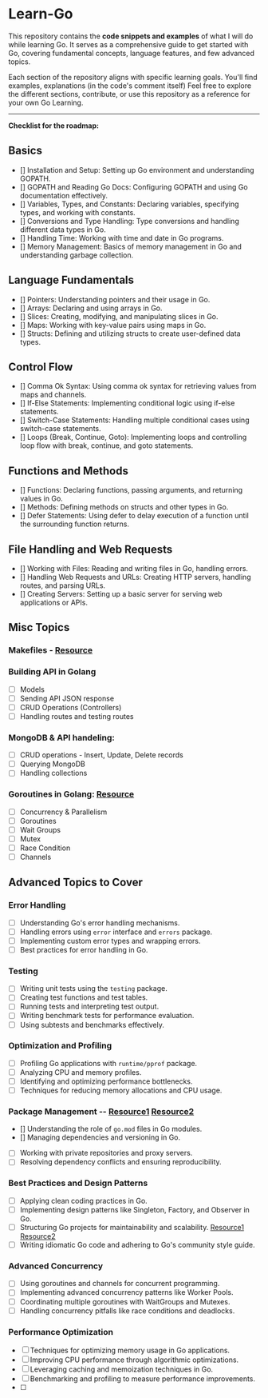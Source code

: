 # Learn-Go

This repository contains the **code snippets and examples** of what I will do while learning Go. It serves as a comprehensive guide to get started with Go, covering fundamental concepts, language features, and few advanced topics.

Each section of the repository aligns with specific learning goals. You'll find examples, explanations (in the code's comment itself)
Feel free to explore the different sections, contribute, or use this repository as a reference for your own Go Learning.

---

**Checklist for the roadmap:**

## Basics

- [] Installation and Setup: Setting up Go environment and understanding GOPATH.
- [] GOPATH and Reading Go Docs: Configuring GOPATH and using Go documentation effectively.
- [] Variables, Types, and Constants: Declaring variables, specifying types, and working with constants.
- [] Conversions and Type Handling: Type conversions and handling different data types in Go.
- [] Handling Time: Working with time and date in Go programs.
- [] Memory Management: Basics of memory management in Go and understanding garbage collection.

## Language Fundamentals

- [] Pointers: Understanding pointers and their usage in Go.
- [] Arrays: Declaring and using arrays in Go.
- [] Slices: Creating, modifying, and manipulating slices in Go.
- [] Maps: Working with key-value pairs using maps in Go.
- [] Structs: Defining and utilizing structs to create user-defined data types.

## Control Flow

- [] Comma Ok Syntax: Using comma ok syntax for retrieving values from maps and channels.
- [] If-Else Statements: Implementing conditional logic using if-else statements.
- [] Switch-Case Statements: Handling multiple conditional cases using switch-case statements.
- [] Loops (Break, Continue, Goto): Implementing loops and controlling loop flow with break, continue, and goto statements.

## Functions and Methods

- [] Functions: Declaring functions, passing arguments, and returning values in Go.
- [] Methods: Defining methods on structs and other types in Go.
- [] Defer Statements: Using defer to delay execution of a function until the surrounding function returns.

## File Handling and Web Requests

- [] Working with Files: Reading and writing files in Go, handling errors.
- [] Handling Web Requests and URLs: Creating HTTP servers, handling routes, and parsing URLs.
- [] Creating Servers: Setting up a basic server for serving web applications or APIs.

## Misc Topics

### Makefiles - [Resource](https://www.youtube.com/watch?v=QPfNopc6B_g&list=PLtimIuw_6KzXti4B_Y6xIEj88YlstpCnk)

### Building API in Golang

- [ ] Models
- [ ] Sending API JSON response
- [ ] CRUD Operations (Controllers)
- [ ] Handling routes and testing routes

### **MongoDB & API handeling:**

- [ ] CRUD operations - Insert, Update, Delete records
- [ ] Querying MongoDB
- [ ] Handling collections

### **Goroutines in Golang:** [Resource](https://youtu.be/qyM8Pi1KiiM?si=XFjd6lcIcmh_5NUP)

- [ ]  Concurrency & Parallelism
- [ ] Goroutines
- [ ] Wait Groups
- [ ] Mutex
- [ ] Race Condition
- [ ] Channels

## Advanced Topics to Cover

### Error Handling

- [ ] Understanding Go's error handling mechanisms.
- [ ] Handling errors using `error` interface and `errors` package.
- [ ] Implementing custom error types and wrapping errors.
- [ ] Best practices for error handling in Go.

### Testing

- [ ] Writing unit tests using the `testing` package.
- [ ] Creating test functions and test tables.
- [ ] Running tests and interpreting test output.
- [ ] Writing benchmark tests for performance evaluation.
- [ ] Using subtests and benchmarks effectively.

### Optimization and Profiling

- [ ] Profiling Go applications with `runtime/pprof` package.
- [ ] Analyzing CPU and memory profiles.
- [ ] Identifying and optimizing performance bottlenecks.
- [ ] Techniques for reducing memory allocations and CPU usage.

### Package Management -- [Resource1](https://youtu.be/O8uUGEobo-Q?si=iV6z0znekAsz3-Xm) [Resource2](https://youtu.be/20sLKEpHvvk?si=jt9iTO4eoD4EZRbd)

- [] Understanding the role of `go.mod` files in Go modules.
- [] Managing dependencies and versioning in Go.
- [ ] Working with private repositories and proxy servers.
- [ ] Resolving dependency conflicts and ensuring reproducibility.

### Best Practices and Design Patterns

- [ ] Applying clean coding practices in Go.
- [ ] Implementing design patterns like Singleton, Factory, and Observer in Go.
- [ ] Structuring Go projects for maintainability and scalability.  [Resource1](https://youtu.be/dJIUxvfSg6A?si=QjV_dY6jKd3CFewp) [Resource2](https://youtu.be/OVwUldzmVOg?si=KA37L0CjM-JZk8Wg)
- [ ] Writing idiomatic Go code and adhering to Go's community style guide.

### Advanced Concurrency

- [ ] Using goroutines and channels for concurrent programming.
- [ ] Implementing advanced concurrency patterns like Worker Pools.
- [ ] Coordinating multiple goroutines with WaitGroups and Mutexes.
- [ ] Handling concurrency pitfalls like race conditions and deadlocks.

### Performance Optimization

- [ ] Techniques for optimizing memory usage in Go applications.
- [ ] Improving CPU performance through algorithmic optimizations.
- [ ] Leveraging caching and memoization techniques in Go.
- [ ] Benchmarking and profiling to measure performance improvements.
- [ ] 
